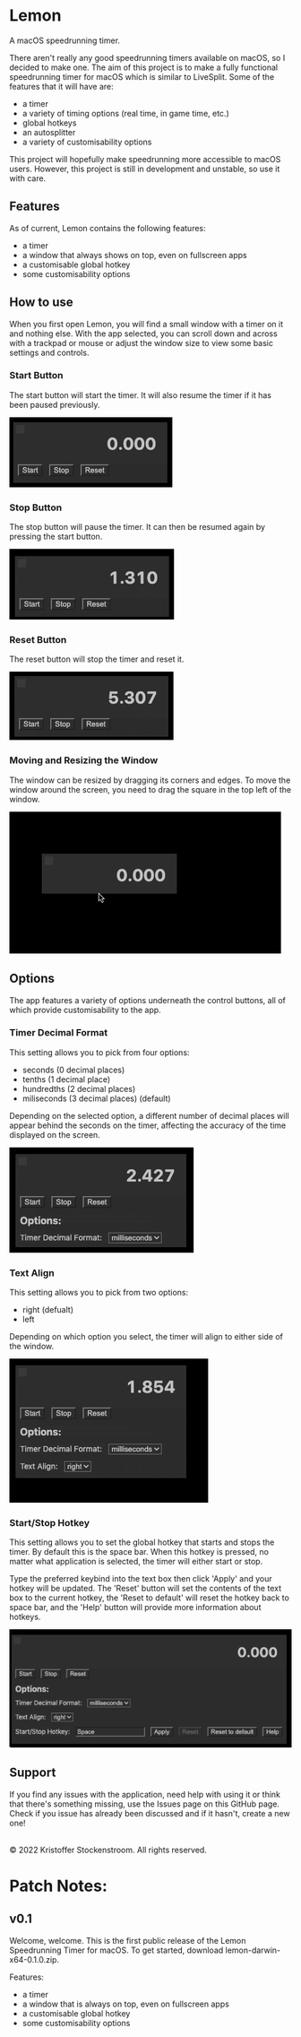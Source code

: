 # Lemon
A macOS speedrunning timer.

There aren't really any good speedrunning timers available on macOS, so I decided to make one. The aim of this project is to make a fully functional speedrunning timer for macOS which is similar to LiveSplit. Some of the features that it will have are:
<ul>
  <li>a timer</li>
  <li>a variety of timing options (real time, in game time, etc.)</li>
  <li>global hotkeys</li>
  <li>an autosplitter</li>
  <li>a variety of customisability options</li>
</ul>

This project will hopefully make speedrunning more accessible to macOS users. However, this project is still in development and unstable, so use it with care.

## Features
As of current, Lemon contains the following features:
<ul>
  <li>a timer</li>
  <li>a window that always shows on top, even on fullscreen apps</li>
  <li>a customisable global hotkey</li>
  <li>some customisability options</li>
</ul>

## How to use
When you first open Lemon, you will find a small window with a timer on it and nothing else. With the app selected, you can scroll down and across with a trackpad or mouse or adjust the window size to view some basic settings and controls.

### Start Button
The start button will start the timer. It will also resume the timer if it has been paused previously.

![Start Button GIF](https://github.com/kris-stockenstroom/lemon/blob/main/readme-images/startBtn.gif)

### Stop Button
The stop button will pause the timer. It can then be resumed again by pressing the start button.

![Stop Button GIF](https://github.com/kris-stockenstroom/lemon/blob/main/readme-images/stopBtn.gif)

### Reset Button
The reset button will stop the timer and reset it.

![Reset Button GIF](https://github.com/kris-stockenstroom/lemon/blob/main/readme-images/resetBtn.gif)

### Moving and Resizing the Window
The window can be resized by dragging its corners and edges. To move the window around the screen, you need to drag the square in the top left of the window.

![Moving and Resizing GIF](https://github.com/kris-stockenstroom/lemon/blob/main/readme-images/moveAndResize.gif)

## Options
The app features a variety of options underneath the control buttons, all of which provide customisability to the app.

### Timer Decimal Format
This setting allows you to pick from four options:
<ul>
  <li>seconds (0 decimal places)</li>
  <li>tenths (1 decimal place)</li>
  <li>hundredths (2 decimal places)</li>
  <li>miliseconds (3 decimal places) (default)</li>
</ul>

Depending on the selected option, a different number of decimal places will appear behind the seconds on the timer, affecting the accuracy of the time displayed on the screen.

![Timer Decimal Format Option GIF](https://github.com/kris-stockenstroom/lemon/blob/main/readme-images/timerDecimalFormat.gif)

### Text Align
This setting allows you to pick from two options:
<ul>
  <li>right (defualt)</li>
  <li>left</li>
</ul>

Depending on which option you select, the timer will align to either side of the window.

![Text Align Option GIF](https://github.com/kris-stockenstroom/lemon/blob/main/readme-images/textAlign.gif)

### Start/Stop Hotkey
This setting allows you to set the global hotkey that starts and stops the timer. By default this is the space bar. When this hotkey is pressed, no matter what application is selected, the timer will either start or stop.

Type the preferred keybind into the text box then click 'Apply' and your hotkey will be updated. The 'Reset' button will set the contents of the text box to the current hotkey, the 'Reset to default' will reset the hotkey back to space bar, and the 'Help' button will provide more information about hotkeys.

![Start and Stop Hotkey Picture](https://github.com/kris-stockenstroom/lemon/blob/main/readme-images/startStopHotkey.png)

## Support
If you find any issues with the application, need help with using it or think that there's something missing, use the Issues page on this GitHub page. Check if you issue has already been discussed and if it hasn't, create a new one!

<br>
© 2022 Kristoffer Stockenstroom. All rights reserved.

# Patch Notes:
## v0.1
Welcome, welcome. This is the first public release of the Lemon Speedrunning Timer for macOS. To get started, download lemon-darwin-x64-0.1.0.zip.

Features:
<ul>
  <li>a timer</li>
  <li>a window that is always on top, even on fullscreen apps</li>
  <li>a customisable global hotkey</li>
  <li>some customisability options</li>
</ul>
